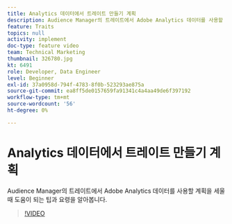 ```yaml
---
title: Analytics 데이터에서 트레이트 만들기 계획
description: Audience Manager의 트레이트에서 Adobe Analytics 데이터를 사용할 계획을 세울 때 도움이 되는 팁과 요령을 알아봅니다.
feature: Traits
topics: null
activity: implement
doc-type: feature video
team: Technical Marketing
thumbnail: 326780.jpg
kt: 6491
role: Developer, Data Engineer
level: Beginner
exl-id: 37a0958d-794f-4783-8f0b-523293ae875a
source-git-commit: ea8ff5de0157659fa91341c4a4aa49de6f397192
workflow-type: tm+mt
source-wordcount: '56'
ht-degree: 0%

---
```


# Analytics 데이터에서 트레이트 만들기 계획

Audience Manager의 트레이트에서 Adobe Analytics 데이터를 사용할 계획을 세울 때 도움이 되는 팁과 요령을 알아봅니다.

>[!VIDEO](https://video.tv.adobe.com/v/326780/?quality=12&learn=on)
